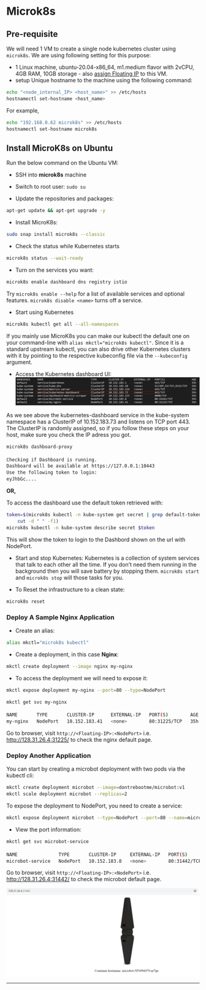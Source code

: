 # Microk8s

## Pre-requisite

We will need 1 VM to create a single node kubernetes cluster using `microk8s`.
We are using following setting for this purpose:

- 1 Linux machine, ubuntu-20.04-x86_64, m1.medium flavor with 2vCPU,
4GB RAM, 10GB storage - also [assign Floating IP](../../create-and-connect-to-the-VM/assign-a-floating-IP.md)
 to this VM.
- setup Unique hostname to the machine using the following command:

```sh
echo "<node_internal_IP> <host_name>" >> /etc/hosts
hostnamectl set-hostname <host_name>
```

For example,

```sh
echo "192.168.0.62 microk8s" >> /etc/hosts
hostnamectl set-hostname microk8s
```

## Install MicroK8s on Ubuntu

Run the below command on the Ubuntu VM:

- SSH into **microk8s** machine
- Switch to root user: `sudo su`

- Update the repositories and packages:

```sh
apt-get update && apt-get upgrade -y
```

- Install MicroK8s:

```sh
sudo snap install microk8s --classic
```

- Check the status while Kubernetes starts

```sh
microk8s status --wait-ready
```

- Turn on the services you want:

```sh
microk8s enable dashboard dns registry istio
```

Try `microk8s enable --help` for a list of available services and optional features.
`microk8s disable <name>` turns off a service.

- Start using Kubernetes

```sh
microk8s kubectl get all --all-namespaces
```

If you mainly use MicroK8s you can make our kubectl the default one on your command-line
with `alias mkctl="microk8s kubectl"`. Since it is a standard upstream kubectl, you
can also drive other Kubernetes clusters with it by pointing to the respective kubeconfig
file via the `--kubeconfig` argument.

- Access the Kubernetes dashboard UI:
![Microk8s Dashboard Ports](images/microk8s_dashboard_ports.png)

As we see above the kubernetes-dashboard service in the kube-system namespace has
a ClusterIP of 10.152.183.73 and listens on TCP port 443. The ClusterIP is randomly
assigned, so if you follow these steps on your host, make sure you check the IP
adress you got.

```sh
microk8s dashboard-proxy

Checking if Dashboard is running.
Dashboard will be available at https://127.0.0.1:10443
Use the following token to login:
eyJhbGc....
```

**OR,**

To access the dashboard use the default token retrieved with:

```sh
token=$(microk8s kubectl -n kube-system get secret | grep default-token | \
    cut -d " " -f1)
microk8s kubectl -n kube-system describe secret $token
```

This will show the token to login to the Dashbord shown on the url with NodePort.

- Start and stop Kubernetes:
Kubernetes is a collection of system services that talk to each other all the time.
If you don’t need them running in the background then you will save battery by
stopping them. `microk8s start` and `microk8s stop` will those tasks for you.

- To Reset the infrastructure to a clean state:

```sh
microk8s reset
```

### Deploy A Sample Nginx Application

- Create an alias:

```sh
alias mkctl="microk8s kubectl"
```

- Create a deployment, in this case **Nginx**:

```sh
mkctl create deployment --image nginx my-nginx
```

- To access the deployment we will need to expose it:

```sh
mkctl expose deployment my-nginx --port=80 --type=NodePort
```

```sh
mkctl get svc my-nginx

NAME       TYPE       CLUSTER-IP      EXTERNAL-IP   PORT(S)        AGE
my-nginx   NodePort   10.152.183.41   <none>        80:31225/TCP   35h
```

Go to browser, visit `http://<Floating-IP>:<NodePort>`
i.e. <http://128.31.26.4:31225/> to check the nginx default page.

### Deploy Another Application

You can start by creating a microbot deployment with two pods via the kubectl cli:

```sh
mkctl create deployment microbot --image=dontrebootme/microbot:v1
mkctl scale deployment microbot --replicas=2
```

To expose the deployment to NodePort, you need to create a service:

```sh
mkctl expose deployment microbot --type=NodePort --port=80 --name=microbot-service
```

- View the port information:

```sh
mkctl get svc microbot-service

NAME               TYPE       CLUSTER-IP     EXTERNAL-IP   PORT(S)        AGE
microbot-service   NodePort   10.152.183.8   <none>        80:31442/TCP   35h
```

Go to browser, visit `http://<Floating-IP>:<NodePort>`
i.e. <http://128.31.26.4:31442/> to check the microbot default page.

![Microk8s Microbot App](images/microk8s_microbot_app.png)

---
